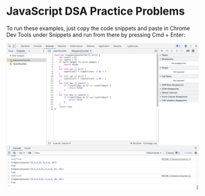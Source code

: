 # JavaScript DSA Practice Problems

To run these examples, just copy the code snippets and paste in Chrome Dev Tools under Snippets and run from there by pressing Cmd + Enter:

![Chrome DevTools Snippets view](/media/snippets.png)
